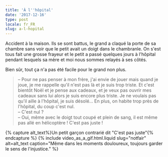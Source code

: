 ```yaml
---
title: 'À l''hôpital'
date: '2017-12-16'
type: post
locale: fr_FR
slug: a-l-hopital
---
```


Accident à la maison. Ils se sont battus, le grand a claqué la porte de sa chambre sans voir que le petit avait un doigt dans le chambranle. On s'est tous fait une grosse frayeur et le petit a passé quelques jours à l'hôpital pendant lesquels sa mère et moi nous sommes relayés à ses côtés.

Bien sûr, tout ça n'a pas été facile pour le grand non plus.

<!-- more -->

> – Pour ne pas penser à mon frère, j'ai envie de jouer mais quand je joue, je me rappelle qu'il n'est pas là et je suis trop triste. Et c'est bientôt Noël et je pense aux cadeaux, et je veux pas ouvrir mes cadeaux sans lui alors je suis encore plus triste. Je ne voulais pas qu'il aille à l'hôpital, je suis désolé… En plus, on habite trop près de l'hôpital, du coup c'est nul.  
> – C'est nul ?  
> – Oui, même avec le doigt tout coupé et plein de sang, il est même pas allé en hélicoptère ! C'est pas juste !

{% capture alt_text%}Un petit garçon contrarié dit "C'est pas juste"{% endcapture %}
{% include video_as_a_gif.html.liquid
slug="notfair"
alt=alt_text
caption="Même dans les moments douloureux, toujours garder le sens de l'injustice."
%}
